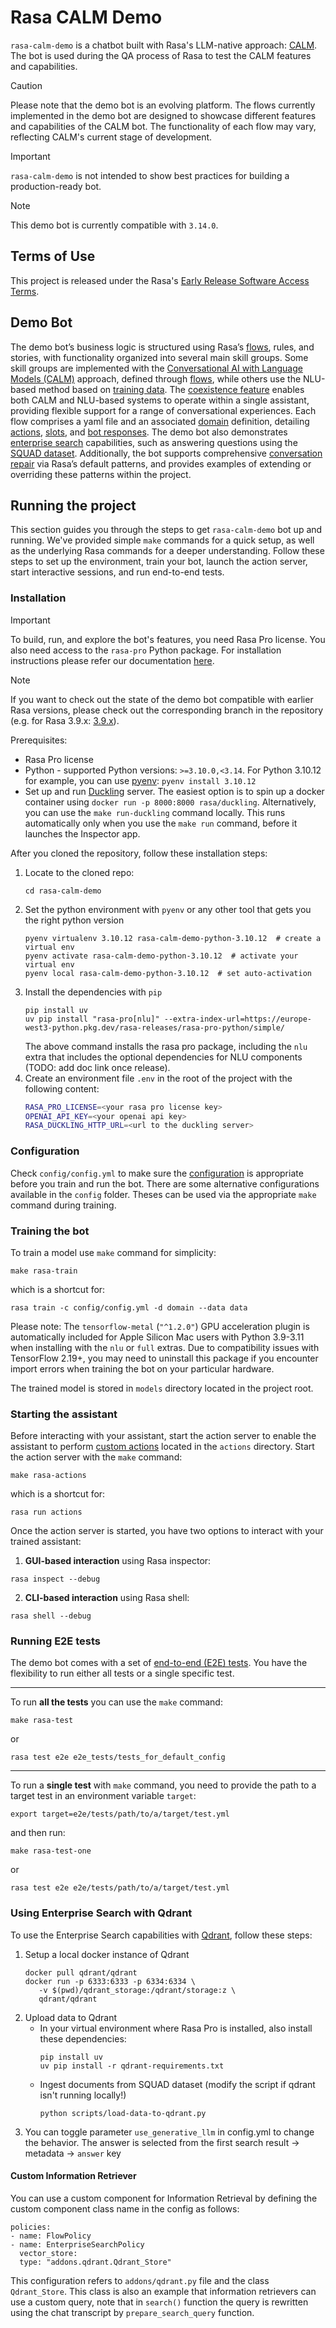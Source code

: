 # Rasa CALM Demo

`rasa-calm-demo` is a chatbot built with Rasa's LLM-native approach: [CALM](https://rasa.com/docs/rasa-pro/calm). 
The bot is used during the QA process of Rasa to test the CALM features and capabilities.

> [!CAUTION]
> Please note that the demo bot is an evolving platform. The flows currently 
> implemented in the demo bot are designed to showcase different features and 
> capabilities of the CALM bot. The functionality of each flow may vary, reflecting 
> CALM's current stage of development.

> [!IMPORTANT]
> `rasa-calm-demo` is not intended to show best practices for building a production-ready bot.

> [!NOTE]
> This demo bot is currently compatible with `3.14.0`.

## Terms of Use

This project is released under the Rasa's [Early Release Software Access Terms](https://rasa.com/early-release-software-terms/). 

## Demo Bot

The demo bot’s business logic is structured using Rasa’s 
[flows](https://rasa.com/docs/reference/primitives/flows/), rules, and stories, 
with functionality organized into several main skill groups. Some skill groups are 
implemented with the 
[Conversational AI with Language Models (CALM)](https://rasa.com/docs/learn/concepts/calm/) 
approach, defined through [flows](https://rasa.com/docs/reference/primitives/flows/), 
while others use the NLU-based method based on 
[training data](https://rasa.com/docs/reference/primitives/training-data-format). 
The [coexistence feature](https://rasa.com/docs/pro/calm-with-nlu/coexistence/)
enables both CALM and NLU-based systems to operate within a 
single assistant, providing flexible support for a range of conversational experiences. 
Each flow comprises a yaml file and an associated 
[domain](https://rasa.com/docs/reference/config/domain/) definition, detailing 
[actions](https://rasa.com/docs/reference/primitives/actions), 
[slots](https://rasa.com/docs/reference/primitives/slots), and 
[bot responses](https://rasa.com/docs/reference/primitives/responses).
The demo bot also demonstrates 
[enterprise search](https://rasa.com/docs/reference/config/policies/enterprise-search-policy) capabilities, 
such as answering questions using the [SQUAD dataset](https://huggingface.co/datasets/rajpurkar/squad). 
Additionally, the bot supports comprehensive 
[conversation repair](https://rasa.com/docs/learn/concepts/conversation-patterns/)
via Rasa’s default patterns, and provides examples of 
extending or overriding these patterns within the project.

## Running the project

This section guides you through the steps to get `rasa-calm-demo` bot up and running. 
We've provided simple `make` commands for a quick setup, as well as the underlying 
Rasa commands for a deeper understanding. Follow these steps to set up the 
environment, train your bot, launch the action server, start interactive sessions, 
and run end-to-end tests.

### Installation

> [!IMPORTANT]
> To build, run, and explore the bot's features, you need Rasa Pro license. You also 
> need access to the `rasa-pro` Python package. For installation instructions
> please refer our documentation [here](https://rasa.com/docs/pro/installation/overview).

> [!NOTE]
> If you want to check out the state of the demo bot compatible with earlier Rasa versions, 
> please check out the corresponding branch in the repository 
> (e.g. for Rasa 3.9.x: [3.9.x](https://github.com/RasaHQ/rasa-calm-demo/tree/3.9.x)).

Prerequisites:
- Rasa Pro license
- Python - supported Python versions: `>=3.10.0,<3.14`. For Python 3.10.12 for example, you can use [pyenv](https://github.com/pyenv/pyenv): `pyenv install 3.10.12`
- Set up and run [Duckling](https://github.com/facebook/duckling) server.
  The easiest option is to spin up a docker container using `docker run -p 8000:8000 rasa/duckling`.
  Alternatively, you can use the `make run-duckling` command locally.
  This runs automatically only when you use the `make run` command, before it launches the Inspector app.

After you cloned the repository, follow these installation steps:

1. Locate to the cloned repo:
   ```
   cd rasa-calm-demo
   ```
2. Set the python environment with `pyenv` or any other tool that gets you the right 
   python version
   ```
   pyenv virtualenv 3.10.12 rasa-calm-demo-python-3.10.12  # create a virtual env
   pyenv activate rasa-calm-demo-python-3.10.12  # activate your virtual env
   pyenv local rasa-calm-demo-python-3.10.12  # set auto-activation
   ```
3. Install the dependencies with `pip`
   ```
   pip install uv
   uv pip install "rasa-pro[nlu]" --extra-index-url=https://europe-west3-python.pkg.dev/rasa-releases/rasa-pro-python/simple/
   ```
   The above command installs the rasa pro package, including the `nlu` extra that includes the optional dependencies for NLU components (TODO: add doc link once release).
4. Create an environment file `.env` in the root of the project with the following 
   content:
   ```bash
   RASA_PRO_LICENSE=<your rasa pro license key>
   OPENAI_API_KEY=<your openai api key>
   RASA_DUCKLING_HTTP_URL=<url to the duckling server>
   ```

### Configuration

Check `config/config.yml` to make sure the [configuration](https://rasa.com/docs/reference/config/overview)
is appropriate before you train and run the bot.
There are some alternative configurations available in the `config` folder. 
Theses can be used via the appropriate `make` command during training.

### Training the bot

To train a model use `make` command for simplicity:
```commandline
make rasa-train
```
which is a shortcut for:
```commandline
rasa train -c config/config.yml -d domain --data data
```

Please note: The `tensorflow-metal` (`"^1.2.0"`) GPU acceleration plugin is automatically included for Apple Silicon Mac users with Python 3.9-3.11 when installing with the `nlu` or `full` extras.
Due to compatibility issues with TensorFlow 2.19+, you may need to uninstall this package if you encounter import errors when training the bot on your particular hardware.

The trained model is stored in `models` directory located in the project root.

### Starting the assistant

Before interacting with your assistant, start the action server to enable the 
assistant to perform [custom actions](https://rasa.com/docs/reference/primitives/custom-actions)
located in the `actions` directory. Start the action server with the `make` command:
```commandline
make rasa-actions
```
which is a shortcut for:
```commandline
rasa run actions
```

Once the action server is started, you have two options to interact with your trained
assistant:

1. **GUI-based interaction** using Rasa inspector:
```commandline
rasa inspect --debug
```

2. **CLI-based interaction** using Rasa shell:
```commandline
rasa shell --debug
```

### Running E2E tests

The demo bot comes with a set of [end-to-end (E2E) tests](https://rasa.com/docs/pro/testing/evaluating-assistant/).
You have the flexibility to run either all tests or a single specific test.

------

To run **all the tests** you can use the `make` command:
```commandline
make rasa-test
```
or
```commandline
rasa test e2e e2e_tests/tests_for_default_config
```

------

To run a **single test** with `make` command, you need to provide the path to a 
target test in an environment variable `target`:
```commandline
export target=e2e/tests/path/to/a/target/test.yml
```
and then run:
```commandline
make rasa-test-one
```
or
```commandline
rasa test e2e e2e/tests/path/to/a/target/test.yml
```

### Using Enterprise Search with Qdrant

To use the Enterprise Search capabilities with [Qdrant](https://qdrant.tech/documentation/), follow these steps:

1. Setup a local docker instance of Qdrant
   ```
   docker pull qdrant/qdrant
   docker run -p 6333:6333 -p 6334:6334 \
      -v $(pwd)/qdrant_storage:/qdrant/storage:z \
      qdrant/qdrant
   ```
2. Upload data to Qdrant
   - In your virtual environment where Rasa Pro is installed, also install these dependencies:
      ```
      pip install uv
      uv pip install -r qdrant-requirements.txt
      ```
   - Ingest documents from SQUAD dataset (modify the script if qdrant isn't running locally!)
      ```
      python scripts/load-data-to-qdrant.py
      ```
3. You can toggle parameter `use_generative_llm` in config.yml to change the behavior. 
   The answer is selected from the first search result -> metadata -> `answer` key

#### Custom Information Retriever

You can use a custom component for Information Retrieval by defining the custom component class 
name in the config as follows:

```
policies:
- name: FlowPolicy
- name: EnterpriseSearchPolicy
  vector_store:
  type: "addons.qdrant.Qdrant_Store"
```

This configuration refers to `addons/qdrant.py` file and the class `Qdrant_Store`. 
This class is also an example that information retrievers can use a custom query, note that in `search()` 
function the query is rewritten using the chat transcript by `prepare_search_query` function.
